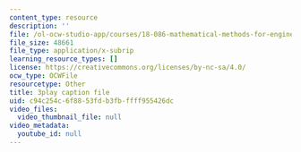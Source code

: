 ```yaml
---
content_type: resource
description: ''
file: /ol-ocw-studio-app/courses/18-086-mathematical-methods-for-engineers-ii-spring-2006/c94c254c6f8853fdb3fbffff955426dc_ZPmBMd6OZeQ.vtt
file_size: 48661
file_type: application/x-subrip
learning_resource_types: []
license: https://creativecommons.org/licenses/by-nc-sa/4.0/
ocw_type: OCWFile
resourcetype: Other
title: 3play caption file
uid: c94c254c-6f88-53fd-b3fb-ffff955426dc
video_files:
  video_thumbnail_file: null
video_metadata:
  youtube_id: null
---
```

